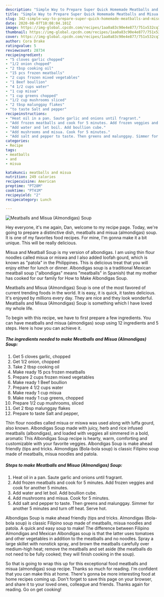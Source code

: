 ```yaml
---
description: "Simple Way to Prepare Super Quick Homemade Meatballs and Misua (Almondigas) Soup"
title: "Simple Way to Prepare Super Quick Homemade Meatballs and Misua (Almondigas) Soup"
slug: 342-simple-way-to-prepare-super-quick-homemade-meatballs-and-misua-almondigas-soup
date: 2020-08-07T10:08:04.101Z
image: https://img-global.cpcdn.com/recipes/1aa0a83c90e4e877/751x532cq70/meatballs-and-misua-almondigas-soup-recipe-main-photo.jpg
thumbnail: https://img-global.cpcdn.com/recipes/1aa0a83c90e4e877/751x532cq70/meatballs-and-misua-almondigas-soup-recipe-main-photo.jpg
cover: https://img-global.cpcdn.com/recipes/1aa0a83c90e4e877/751x532cq70/meatballs-and-misua-almondigas-soup-recipe-main-photo.jpg
author: Cora Drake
ratingvalue: 5
reviewcount: 28734
recipeingredient:
- "5 cloves garlic chopped"
- "1/2 onion chopped"
- "2 tbsp cooking oil"
- "15 pcs frozen meatballs"
- "2 cups frozen mixed vegetables"
- "1 Beef boullion"
- "4 1/2 cups water"
- "1 cup misua"
- "1 cup greens chopped"
- "1/2 cup mushrooms sliced"
- "2 tbsp malunggay flakes"
- "to taste Salt and pepper"
recipeinstructions:
- "Heat oil in a pan. Saute garlic and onions until fragrant."
- "Add frozen meatballs and cook for 5 minutes. Add frozen veggies and cook for another 5 minutes."
- "Add water and let boil. Add boullion cube."
- "Add mushrooms and misua. Cook for 5 minutes."
- "Add salt and pepper to taste. Then greens and malunggay. Simmer for another 5 minutes and turn off heat. Serve hot."
categories:
- Recipe
tags:
- meatballs
- and
- misua

katakunci: meatballs and misua 
nutrition: 249 calories
recipecuisine: American
preptime: "PT28M"
cooktime: "PT41M"
recipeyield: "2"
recipecategory: Lunch

---
```



![Meatballs and Misua (Almondigas) Soup](https://img-global.cpcdn.com/recipes/1aa0a83c90e4e877/751x532cq70/meatballs-and-misua-almondigas-soup-recipe-main-photo.jpg)

Hey everyone, it's me again, Dan, welcome to my recipe page. Today, we're going to prepare a distinctive dish, meatballs and misua (almondigas) soup. It is one of my favorites food recipes. For mine, I'm gonna make it a bit unique. This will be really delicious.

Misua and Meatball Soup is my version of albondigas. I am using thin flour noodles called misua or miswa and I also added loofah gourd, which is known as &#34;patola&#34; in the Philippines. This is delicious treat that you will enjoy either for lunch or dinner. Albondigas soup is a traditional Mexican meatball soup (&#34;albondigas&#34; means &#34;meatballs&#34; in Spanish) that my mother has cooked for our family for How to Make Albondigas Soup.

Meatballs and Misua (Almondigas) Soup is one of the most favored of current trending foods in the world. It is easy, it is quick, it tastes delicious. It's enjoyed by millions every day. They are nice and they look wonderful. Meatballs and Misua (Almondigas) Soup is something which I have loved my whole life.


To begin with this recipe, we have to first prepare a few ingredients. You can have meatballs and misua (almondigas) soup using 12 ingredients and 5 steps. Here is how you can achieve it.

<!--inarticleads1-->

##### The ingredients needed to make Meatballs and Misua (Almondigas) Soup:

1. Get 5 cloves garlic, chopped
1. Get 1/2 onion, chopped
1. Take 2 tbsp cooking oil
1. Make ready 15 pcs frozen meatballs
1. Prepare 2 cups frozen mixed vegetables
1. Make ready 1 Beef boullion
1. Prepare 4 1/2 cups water
1. Make ready 1 cup misua
1. Make ready 1 cup greens, chopped
1. Prepare 1/2 cup mushrooms, sliced
1. Get 2 tbsp malunggay flakes
1. Prepare to taste Salt and pepper,


Thin flour noodles called misua or miswa was used along with luffa gourd, also known. Albondigas Soup made with juicy, herb and rice infused meatballs (albondigas), and loaded with veggies all simmered in a bold, aromatic This Albondigas Soup recipe is hearty, warm, comforting and customizable with your favorite veggies. Albondigas Soup is make ahead friendly (tips and tricks. Almondigas (Bola-bola soup) is classic Filipino soup made of meatballs, misua noodles and patola. 

<!--inarticleads2-->

##### Steps to make Meatballs and Misua (Almondigas) Soup:

1. Heat oil in a pan. Saute garlic and onions until fragrant.
1. Add frozen meatballs and cook for 5 minutes. Add frozen veggies and cook for another 5 minutes.
1. Add water and let boil. Add boullion cube.
1. Add mushrooms and misua. Cook for 5 minutes.
1. Add salt and pepper to taste. Then greens and malunggay. Simmer for another 5 minutes and turn off heat. Serve hot.


Albondigas Soup is make ahead friendly (tips and tricks. Almondigas (Bola-bola soup) is classic Filipino soup made of meatballs, misua noodles and patola. A quick and easy soup to make! The difference between Filipino Almondigas and Mexican Albondigas soup is that the latter uses tomatoes and other vegetables in addition to the meatballs and no noodles. Spray a large skillet with nonstick spray, and brown the meatballs carefully over medium-high heat; remove the meatballs and set aside (the meatballs do not need to be fully cooked; they will finish cooking in the soup). 

So that is going to wrap this up for this exceptional food meatballs and misua (almondigas) soup recipe. Thanks so much for reading. I'm confident that you can make this at home. There's gonna be more interesting food at home recipes coming up. Don't forget to save this page on your browser, and share it to your loved ones, colleague and friends. Thanks again for reading. Go on get cooking!
